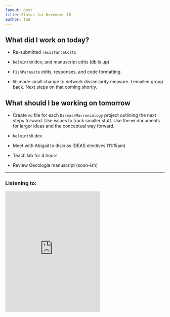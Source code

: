 ```yaml
---
layout: post
title: Status for November 10
author: Tad
---
```



## What did I work on today?

* Re-submitted `resistanceCosts`

* `helminthR` dev, and manuscript edits (db is up)

* `FishParasite` edits, responses, and code formatting 

* `RH` made small change to network dissimilarity measure. I emailed group back. Next steps on that coming shortly. 




## What should I be working on tomorrow

* Create `md` file for each `DiseaseMacroecology` project outlining the next steps forward. Use issues to track smaller stuff. Use the `md` documents for larger ideas and the conceptual way forward.

* `helminthR` dev

* Meet with Abigail to discuss IDEAS electives (11:15am)

* Teach lab for 4 hours

* Review Oecologia manuscript (soon-ish)












---

### Listening to:

<iframe src="https://embed.spotify.com/?uri=spotify:track:0nOYaso4sQaWa9tNX5xJuH" width="300" height="380" frameborder="0" allowtransparency="true"></iframe>

<i class="fa fa-code" style="color:pink"> </i>


